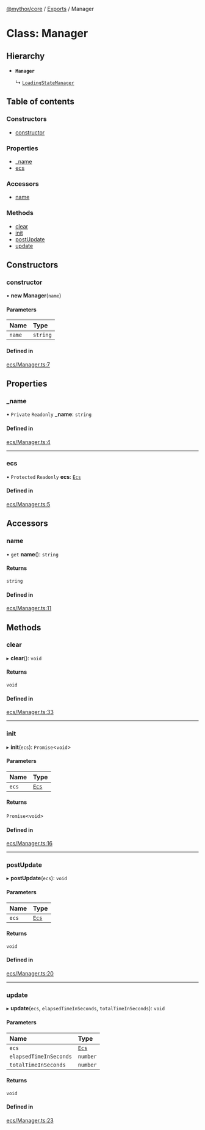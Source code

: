[@mythor/core](../README.md) / [Exports](../modules.md) / Manager

# Class: Manager

## Hierarchy

- **`Manager`**

  ↳ [`LoadingStateManager`](LoadingStateManager.md)

## Table of contents

### Constructors

- [constructor](Manager.md#constructor)

### Properties

- [\_name](Manager.md#_name)
- [ecs](Manager.md#ecs)

### Accessors

- [name](Manager.md#name)

### Methods

- [clear](Manager.md#clear)
- [init](Manager.md#init)
- [postUpdate](Manager.md#postupdate)
- [update](Manager.md#update)

## Constructors

### constructor

• **new Manager**(`name`)

#### Parameters

| Name | Type |
| :------ | :------ |
| `name` | `string` |

#### Defined in

[ecs/Manager.ts:7](https://github.com/desaintvincent/mythor/blob/eecdc4f/packages/core/src/ecs/Manager.ts#L7)

## Properties

### \_name

• `Private` `Readonly` **\_name**: `string`

#### Defined in

[ecs/Manager.ts:4](https://github.com/desaintvincent/mythor/blob/eecdc4f/packages/core/src/ecs/Manager.ts#L4)

___

### ecs

• `Protected` `Readonly` **ecs**: [`Ecs`](Ecs.md)

#### Defined in

[ecs/Manager.ts:5](https://github.com/desaintvincent/mythor/blob/eecdc4f/packages/core/src/ecs/Manager.ts#L5)

## Accessors

### name

• `get` **name**(): `string`

#### Returns

`string`

#### Defined in

[ecs/Manager.ts:11](https://github.com/desaintvincent/mythor/blob/eecdc4f/packages/core/src/ecs/Manager.ts#L11)

## Methods

### clear

▸ **clear**(): `void`

#### Returns

`void`

#### Defined in

[ecs/Manager.ts:33](https://github.com/desaintvincent/mythor/blob/eecdc4f/packages/core/src/ecs/Manager.ts#L33)

___

### init

▸ **init**(`ecs`): `Promise`<`void`\>

#### Parameters

| Name | Type |
| :------ | :------ |
| `ecs` | [`Ecs`](Ecs.md) |

#### Returns

`Promise`<`void`\>

#### Defined in

[ecs/Manager.ts:16](https://github.com/desaintvincent/mythor/blob/eecdc4f/packages/core/src/ecs/Manager.ts#L16)

___

### postUpdate

▸ **postUpdate**(`ecs`): `void`

#### Parameters

| Name | Type |
| :------ | :------ |
| `ecs` | [`Ecs`](Ecs.md) |

#### Returns

`void`

#### Defined in

[ecs/Manager.ts:20](https://github.com/desaintvincent/mythor/blob/eecdc4f/packages/core/src/ecs/Manager.ts#L20)

___

### update

▸ **update**(`ecs`, `elapsedTimeInSeconds`, `totalTimeInSeconds`): `void`

#### Parameters

| Name | Type |
| :------ | :------ |
| `ecs` | [`Ecs`](Ecs.md) |
| `elapsedTimeInSeconds` | `number` |
| `totalTimeInSeconds` | `number` |

#### Returns

`void`

#### Defined in

[ecs/Manager.ts:23](https://github.com/desaintvincent/mythor/blob/eecdc4f/packages/core/src/ecs/Manager.ts#L23)
